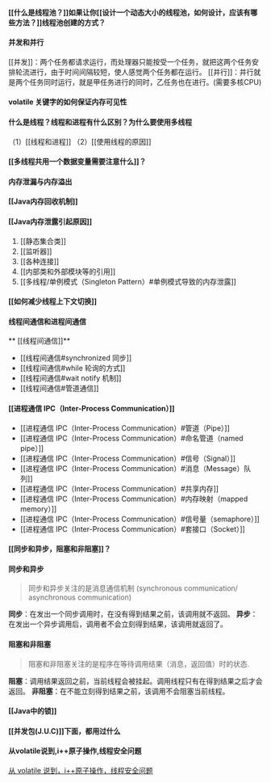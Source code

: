 ####  [[什么是线程池？]]如果让你[[设计一个动态大小的线程池，如何设计，应该有哪些方法？]]线程池创建的方式？

#### 并发和并行
[[并发]]：两个任务都请求运行，而处理器只能按受一个任务，就把这两个任务安排轮流进行，由于时间间隔较短，使人感觉两个任务都在运行。
[[并行]]：并行就是两个任务同时运行，就是甲任务进行的同时，乙任务也在进行。(需要多核CPU)

#### volatile 关键字的如何保证内存可见性

#### 什么是线程？线程和进程有什么区别？为什么要使用多线程
（1）[[线程和进程]]
（2）[[使用线程的原因]]
####  [[多线程共用一个数据变量需要注意什么]]？




#### 内存泄漏与内存溢出

#### [[Java内存回收机制]]

#### [[Java内存泄露引起原因]]
1. [[静态集合类]]
1. [[监听器]]
1. [[各种连接]]
1. [[内部类和外部模块等的引用]]
1.  [[多线程/单例模式（Singleton Pattern）#单例模式导致的内存泄露]]


####  [[如何减少线程上下文切换]]



#### 线程间通信和进程间通信

** [[线程间通信]]**
- [[线程间通信#synchronized 同步]]
- [[线程间通信#while 轮询的方式]]
- [[线程间通信#wait notify 机制]]
- [[线程间通信#管道通信]]

#### [[进程通信 IPC（Inter-Process Communication）]]
- [[进程通信 IPC（Inter-Process Communication）#管道（Pipe）]]
- [[进程通信 IPC（Inter-Process Communication）#命名管道（named pipe）]]
- [[进程通信 IPC（Inter-Process Communication）#信号（Signal）]]
- [[进程通信 IPC（Inter-Process Communication）#消息（Message）队列]]
- [[进程通信 IPC（Inter-Process Communication）#共享内存]]
- [[进程通信 IPC（Inter-Process Communication）#内存映射（mapped memory）]]
- [[进程通信 IPC（Inter-Process Communication）#信号量（semaphore）]]
- [[进程通信 IPC（Inter-Process Communication）#套接口（Socket）]]

#### [[同步和异步，阻塞和非阻塞]]？

#### 同步和异步
> 同步和异步关注的是消息通信机制 (synchronous communication/ asynchronous communication)

**同步**：在发出一个同步调用时，在没有得到结果之前，该调用就不返回。
**异步**：在发出一个异步调用后，调用者不会立刻得到结果，该调用就返回了。

#### 阻塞和非阻塞
> 阻塞和非阻塞关注的是程序在等待调用结果（消息，返回值）时的状态.

**阻塞**：调用结果返回之前，当前线程会被挂起。调用线程只有在得到结果之后才会返回。
**非阻塞**：在不能立刻得到结果之前，该调用不会阻塞当前线程。 

#### [[Java中的锁]]
####  [[并发包(J.U.C)]]下面，都用过什么


####   从volatile说到,i++原子操作,线程安全问题

[从 volatile 说到，i++原子操作，线程安全问题](https://blog.csdn.net/zbw18297786698/article/details/53420780)
